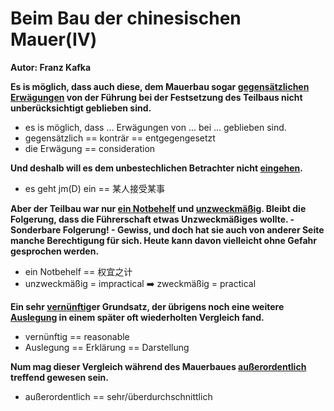 # Beim Bau der chinesischen Mauer(IV)

**Autor: Franz Kafka**

**Es is möglich, dass auch diese, dem Mauerbau sogar <u>gegensätzlichen Erwägungen</u> von der Führung bei der Festsetzung des Teilbaus nicht unberücksichtigt geblieben sind.**

* es is möglich, dass ... Erwägungen von ... bei ... geblieben sind.
* gegensätzlich == konträr == entgegengesetzt
* die Erwägung == consideration



**Und deshalb will es dem unbestechlichen Betrachter nicht <u>eingehen</u>.**

* es geht jm(D) ein == 某人接受某事



**Aber der Teilbau war nur <u>ein Notbehelf</u> und <u>unzweckmäßig</u>. Bleibt die Folgerung, dass die Führerschaft etwas Unzweckmäßiges wollte. - Sonderbare Folgerung! - Gewiss, und doch hat sie auch von anderer Seite manche Berechtigung für sich. Heute kann davon vielleicht ohne Gefahr gesprochen werden.**

* ein Notbehelf == 权宜之计
* unzweckmäßig = impractical ➡️ zweckmäßig = practical



**Ein sehr <u>vernünftig</u>er Grundsatz, der übrigens noch eine weitere <u>Auslegung</u> in einem später oft wiederholten Vergleich fand.**

* vernünftig == reasonable
* Auslegung == Erklärung == Darstellung



**Num mag dieser Vergleich während des Mauerbaues <u>außerordentlich</u> treffend gewesen sein.**

* außerordentlich == sehr/überdurchschnittlich



